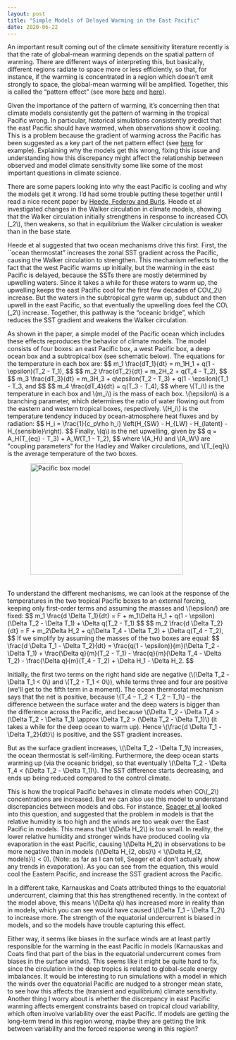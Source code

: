 ```yaml
---
layout: post
title: "Simple Models of Delayed Warming in the East Pacific"
date: 2020-06-22
---
```


An important result coming out of the climate sensitivity literature recently is that the rate of global-mean warming depends on the spatial pattern of warming. There are different ways of interpreting this, but basically, different regions radiate to space more or less efficiently, so that, for instance, if the warming is concentrated in a region which doesn’t emit strongly to space, the global-mean warming will be amplified. Together, this is called the “pattern effect” (see more <a href="https://nicklutsko.github.io/blog/2018/12/16/The-Pattern-Effect-and-Changing-Climate-Sensitivity">here</a> and <a href="https://agupubs.onlinelibrary.wiley.com/doi/abs/10.1029/2018GL078887">here</a>).

Given the importance of the pattern of warming, it’s concerning then that climate models consistently get the pattern of warming in the tropical Pacific wrong. In particular, historical simulations consistently predict that the east Pacific should have warmed, when observations show it cooling. This is a problem because the gradient of warming across the Pacific has been suggested as a key part of the net pattern effect (see <a href="https://ceres.larc.nasa.gov/documents/STM/2020-04/30_ceres_science_mtg_2020_fueglistaler_pdf.pdf">here</a> for example). Explaining why the models get this wrong, fixing this issue and understanding how this discrepancy might affect the relationship between observed and model climate sensitivity some like some of the most important questions in climate science. 

<p>There are some papers looking into why the east Pacific is cooling and why the models get it wrong. I’d had some trouble putting these together until I read a nice recent paper by <a href="https://journals.ametsoc.org/jcli/article/33/14/6101/345306/Time-Scales-and-Mechanisms-for-the-Tropical">Heede, Federov and Burls</a>. Heede et al investigated changes in the Walker circulation in climate models, showing that the Walker circulation initially strengthens in response to increased CO\(_2\), then weakens, so that in equilibrium the Walker circulation is weaker than in the base state.</p> 

<p>Heede et al suggested that two ocean mechanisms drive this first. First, the ``ocean thermostat” increases the zonal SST gradient across the Pacific, causing the Walker circulation to strengthen. This mechanism reflects to the fact that the west Pacific warms up initially, but the warming in the east Pacific is delayed, because the SSTs there are mostly determined by upwelling waters. Since it takes a while for these waters to warm up, the upwelling keeps the east Pacific cool for the first few decades of CO\(_2\) increase. But the waters in the subtropical gyre warm up, subduct and then upwell in the east Pacific, so that eventually the upwelling does feel the CO\(_2\) increase. Together, this pathway is the “oceanic bridge”, which reduces the SST gradient and weakens the Walker circulation.</p> 

<p>As shown in the paper, a simple model of the Pacific ocean which includes these effects reproduces the behavior of climate models. The model consists of four boxes: an east Pacific box, a west Pacific box, a deep ocean box and a subtropical box (see schematic below). The equations for the temperature in each box are: 
$$
m_1 \frac{dT_1}{dt} = m_1H_1 + q(1 - \epsilon)(T_2 - T_1),
$$
$$
m_2 \frac{dT_2}{dt} = m_2H_2 + q(T_4 - T_2),
$$
$$
m_3 \frac{dT_3}{dt} = m_3H_3 + q\epsilon(T_2 - T_3) + q(1 - \epsilon)(T_1 - T_3, and
$$
$$
m_4 \frac{dT_4}{dt} = q(T_3 - T_4),
$$
where \(T_i\) is the temperature in each box and \(m_i\) is the mass of each box. \(\epsilon\) is a branching parameter, which determines the ratio of water flowing out from the eastern and western tropical boxes, respectively. \(H_i\) is the temperature tendency induced by ocean-atmosphere heat fluxes and by radiation:
$$
H_i = \frac{1}{c_p\rho h_i} \left(H_{SW} - H_{LW} - H_{latent} - H_{sensible}\right).
$$
Finally, \(q\) is the net upwelling, given by
$$
q = A_H(T_{eq} - T_3) + A_W(T_1 - T_2),
$$
where \(A_H\) and \(A_W\) are "coupling parameters" for the Hadley and Walker circulations, and \(T_{eq}\) is the average temperature of the two boxes.</p> 

<img src="http://nicklutsko.github.io/notes/images/Pacific_box_model.png" alt="Pacific box model" style="position:absolute; left:280px; width:346px;height:252px;" class="center">
<br /><br /><br /><br /><br /><br /><br /><br /><br /><br /><br /><br /><br /><br /><br /><br />

<p>To understand the different mechanisms, we can look at the response of the temperatures in the two tropical Pacific boxes to an external forcing, keeping only first-order terms and assuming the masses and \(\epsilon/) are fixed:
$$
m_1 \frac{d \Delta T_1}{dt} = F + m_1\Delta H_1 + q(1 - \epsilon)(\Delta T_2 - \Delta T_1) + \Delta q(T_2 - T_1)
$$
$$
m_2 \frac{d \Delta T_2}{dt} = F + m_2\Delta H_2 + q(\Delta T_4 - \Delta T_2) + \Delta q(T_4 - T_2),
$$
If we simplify by assuming the masses of the two boxes are equal:
$$
\frac{d \Delta T_1 - \Delta T_2}{dt} = \frac{q(1 - \epsilon)}{m}(\Delta T_2 - \Delta T_1) + \frac{\Delta q}{m}(T_2 - T_1) - \frac{q}{m}(\Delta T_4 - \Delta T_2) - \frac{\Delta q}{m}(T_4 - T_2) + \Delta H_1 - \Delta H_2.
$$

<p>Initially, the first two terms on the right hand side are negative (\(\Delta T_2 - \Delta T_1 &lt; 0\) and \(T_2 - T_1 &lt; 0\)), while terms three and four are positive (we'll get to the fifth term in a moment). The ocean thermostat mechanism says that the net is positive, because \(T_4 – T_2 &lt; T_2 – T_1\) – the difference between the surface water and the deep waters is bigger than the difference across the Pacific, and because \(\Delta T_2 - \Delta T_4 > (\Delta T_2 - \Delta T_1) \approx \Delta T_2 > (\Delta T_2 - \Delta T_1)\) (it takes a while for the deep ocean to warm up). Hence \(\frac{d \Delta T_1 - \Delta T_2}{dt}\) is positive, and the SST gradient increases.</p>

<p>But as the surface gradient increases, \(\Delta T_2 - \Delta T_1\) increases, the ocean thermostat is self-limiting. Furthermore, the deep ocean starts warming up (via the oceanic bridge), so that eventually \(\Delta T_2 - \Delta T_4 &lt; (\Delta T_2 - \Delta T_1)\). The SST difference starts decreasing, and ends up being reduced compared to the control climate.</p>

<p>This is how the tropical Pacific behaves in climate models when CO\(_2\) concentrations are increased. But we can also use this model to understand  discrepancies between models and obs. For instance, <a href="https://www.nature.com/articles/s41558-019-0505-x">Seager et al</a> looked into this question, and suggested that the problem in models is that the relative humidity is too high and the winds are too weak over the East Pacific in models. This means that \(\Delta H_2\) is too small. In reality, the lower relative humidity and stronger winds have produced cooling via evaporation in the east Pacific, causing \(\Delta H_2\) in observations to be more negative than in models (\(\Delta H_{2, obs}\) &lt; \(\Delta H_{2, models}\) &lt; 0).  (Note: as far as I can tell, Seager et al don’t actually show any trends in evaporation). As you can see from the equation, this would cool the Eastern Pacific, and increase the SST gradient across the Pacific.</p>

<p>In a different take, Karnauskas and Coats attributed things to the equatorial undercurrent, claiming that this has strengthened recently. In the context of the model above, this means \(\Delta q\) has increased more in reality than in models, which you can see would have caused \(\Delta T_1 - \Delta T_2\) to increase more. The strength of the equatorial undercurrent is biased in models, and so the models have trouble capturing this effect.</p>

<p>Either way, it seems like biases in the surface winds are at least partly responsible for the warming in the east Pacific in models (Karnauskas and Coats find that part of the bias in the equatorial undercurrent comes from biases in the surface winds). This seems like it might be quite hard to fix, since the circulation in the deep tropics is related to global-scale energy imbalances. It would be interesting to run simulations with a model in which the winds over the equatorial Pacific are nudged to a stronger mean state, to see how this affects the (transient and equilibrium) climate sensitivity. Another thing I worry about is whether the discrepancy in east Pacific warming affects emergent constraints based on tropical cloud variability, which often involve variability over the east Pacific. If models are getting the long-term trend in this region wrong, maybe they are getting the link between variability and the forced response wrong in this region?</p>




